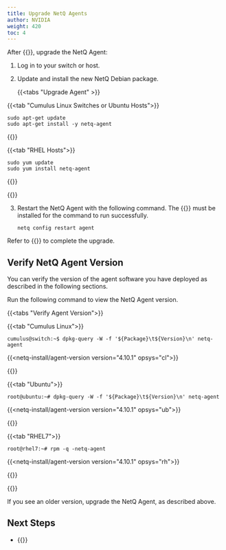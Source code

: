 ```yaml
---
title: Upgrade NetQ Agents
author: NVIDIA
weight: 420
toc: 4
---
```


After {{<link title="Upgrade NetQ Virtual Machines" text="upgrading your NetQ VM">}}, upgrade the NetQ Agent:

1. Log in to your switch or host.

2. Update and install the new NetQ Debian package.

   {{<tabs "Upgrade Agent" >}}

{{<tab "Cumulus Linux Switches or Ubuntu Hosts">}}

```
sudo apt-get update
sudo apt-get install -y netq-agent
```

{{</tab>}}

{{<tab "RHEL Hosts">}}

```
sudo yum update
sudo yum install netq-agent
```

{{</tab>}}

{{</tabs>}}

3. Restart the NetQ Agent with the following command. The {{<link title="Install NetQ CLI" text="NetQ CLI">}} must be installed for the command to run successfully. 

   ```
   netq config restart agent
   ```

Refer to {{<link title="Install NetQ Agents/#install-netq-agent">}} to complete the upgrade.

## Verify NetQ Agent Version

You can verify the version of the agent software you have deployed as described in the following sections.

Run the following command to view the NetQ Agent version.

{{<tabs "Verify Agent Version">}}

{{<tab "Cumulus Linux">}}

```
cumulus@switch:~$ dpkg-query -W -f '${Package}\t${Version}\n' netq-agent
```

{{<netq-install/agent-version version="4.10.1" opsys="cl">}}

{{</tab>}}

{{<tab "Ubuntu">}}

```
root@ubuntu:~# dpkg-query -W -f '${Package}\t${Version}\n' netq-agent
```

{{<netq-install/agent-version version="4.10.1" opsys="ub">}}

{{</tab>}}

{{<tab "RHEL7">}}

```
root@rhel7:~# rpm -q -netq-agent
```

{{<netq-install/agent-version version="4.10.1" opsys="rh">}}

{{</tab>}}

{{</tabs>}}

If you see an older version, upgrade the NetQ Agent, as described above.

## Next Steps

- {{<link title="Upgrade NetQ CLI">}}
